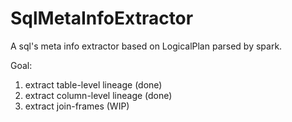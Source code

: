 # SqlMetaInfoExtractor

A sql's meta info extractor based on LogicalPlan parsed by spark.

Goal:
  1. extract table-level lineage (done)
  2. extract column-level lineage (done)
  3. extract join-frames (WIP)
